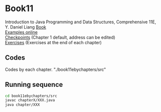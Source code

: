 # Book11

Introduction to Java Programming and Data Structures, Comprehensive 11E, Y. Daniel Liang [Book](https://media.pearsoncmg.com/bc/abp/cs-resources/products/product.html#product,isbn=0134611039)  
[Examples online](https://media.pearsoncmg.com/ph/esm/ecs_liang_ijp_11/cw-brief/content/source-code.php)  
[Checkpoints](https://liveexample.pearsoncmg.com/checkpoint/Chapter1.html) (Chapter 1 default, address can be edited)  
[Exercises](https://github.com/jsquared21/Intro-to-Java-Programming) (Exercises at the end of each chapter)

## Codes

Codes by each chapter. "./book11ebychapters/src"

## Running sequence

```bash
cd book11ebychapters/src
javac chapterX/XXX.java
java chapter/XXX
```
